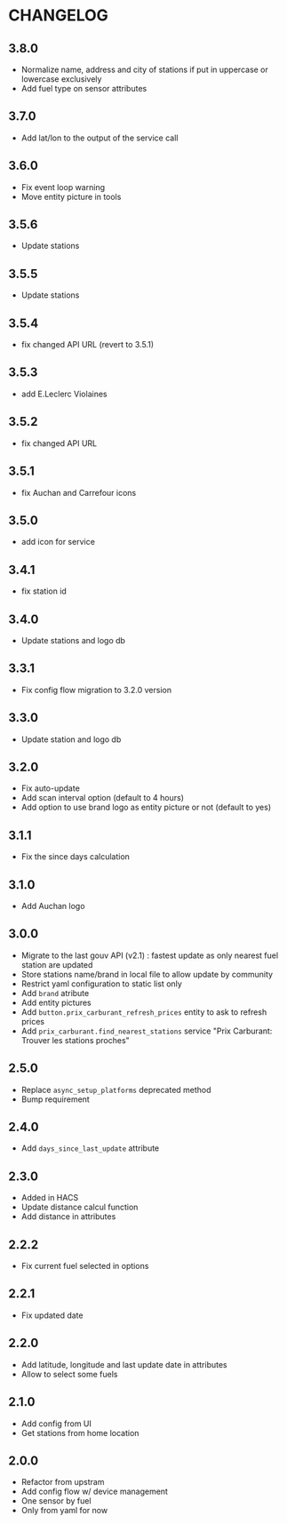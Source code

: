 # CHANGELOG

## 3.8.0

- Normalize name, address and city of stations if put in uppercase or lowercase exclusively
- Add fuel type on sensor attributes

## 3.7.0

- Add lat/lon to the output of the service call

## 3.6.0

- Fix event loop warning
- Move entity picture in tools

## 3.5.6

- Update stations

## 3.5.5

- Update stations

## 3.5.4

- fix changed API URL (revert to 3.5.1)

## 3.5.3

- add E.Leclerc Violaines

## 3.5.2

- fix changed API URL

## 3.5.1

- fix Auchan and Carrefour icons

## 3.5.0

- add icon for service

## 3.4.1

- fix station id

## 3.4.0

- Update stations and logo db

## 3.3.1

- Fix config flow migration to 3.2.0 version

## 3.3.0

- Update station and logo db

## 3.2.0

- Fix auto-update
- Add scan interval option (default to 4 hours)
- Add option to use brand logo as entity picture or not (default to yes)

## 3.1.1

- Fix the since days calculation

## 3.1.0

- Add Auchan logo

## 3.0.0

- Migrate to the last gouv API (v2.1) : fastest update as only nearest fuel station are updated
- Store stations name/brand in local file to allow update by community
- Restrict yaml configuration to static list only
- Add `brand` atribute
- Add entity pictures
- Add `button.prix_carburant_refresh_prices` entity to ask to refresh prices
- Add `prix_carburant.find_nearest_stations` service "Prix Carburant: Trouver les stations proches"

## 2.5.0

- Replace `async_setup_platforms` deprecated method
- Bump requirement

## 2.4.0

- Add `days_since_last_update` attribute

## 2.3.0

- Added in HACS
- Update distance calcul function
- Add distance in attributes

## 2.2.2

- Fix current fuel selected in options

## 2.2.1

- Fix updated date

## 2.2.0

- Add latitude, longitude and last update date in attributes
- Allow to select some fuels

## 2.1.0

- Add config from UI
- Get stations from home location

## 2.0.0

- Refactor from upstram
- Add config flow w/ device management
- One sensor by fuel
- Only from yaml for now
